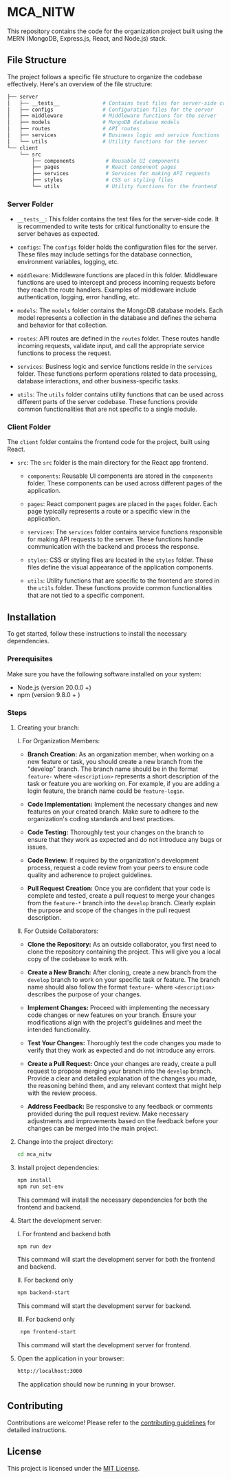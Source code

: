 # MCA_NITW

This repository contains the code for the organization project built using the MERN (MongoDB, Express.js, React, and Node.js) stack.

## File Structure

The project follows a specific file structure to organize the codebase effectively. Here's an overview of the file structure:

```bash
├── server
│   ├── __tests__              # Contains test files for server-side code
│   ├── configs                # Configuration files for the server
│   ├── middleware             # Middleware functions for the server
│   ├── models                 # MongoDB database models
│   ├── routes                 # API routes
│   ├── services               # Business logic and service functions
│   └── utils                  # Utility functions for the server
└── client
    └── src
        ├── components          # Reusable UI components
        ├── pages               # React component pages
        ├── services            # Services for making API requests
        ├── styles              # CSS or styling files
        └── utils               # Utility functions for the frontend

```

### Server Folder

- `__tests__`: This folder contains the test files for the server-side code. It is recommended to write tests for critical functionality to ensure the server behaves as expected.

- `configs`: The `configs` folder holds the configuration files for the server. These files may include settings for the database connection, environment variables, logging, etc.

- `middleware`: Middleware functions are placed in this folder. Middleware functions are used to intercept and process incoming requests before they reach the route handlers. Examples of middleware include authentication, logging, error handling, etc.

- `models`: The `models` folder contains the MongoDB database models. Each model represents a collection in the database and defines the schema and behavior for that collection.

- `routes`: API routes are defined in the `routes` folder. These routes handle incoming requests, validate input, and call the appropriate service functions to process the request.

- `services`: Business logic and service functions reside in the `services` folder. These functions perform operations related to data processing, database interactions, and other business-specific tasks.

- `utils`: The `utils` folder contains utility functions that can be used across different parts of the server codebase. These functions provide common functionalities that are not specific to a single module.

### Client Folder

The `client` folder contains the frontend code for the project, built using React.

- `src`: The `src` folder is the main directory for the React app frontend.

  - `components`: Reusable UI components are stored in the `components` folder. These components can be used across different pages of the application.

  - `pages`: React component pages are placed in the `pages` folder. Each page typically represents a route or a specific view in the application.

  - `services`: The `services` folder contains service functions responsible for making API requests to the server. These functions handle communication with the backend and process the response.

  - `styles`: CSS or styling files are located in the `styles` folder. These files define the visual appearance of the application components.

  - `utils`: Utility functions that are specific to the frontend are stored in the `utils` folder. These functions provide common functionalities that are not tied to a specific component.

## Installation

To get started, follow these instructions to install the necessary dependencies.

### Prerequisites

Make sure you have the following software installed on your system:

- Node.js (version 20.0.0 +)
- npm (version 9.8.0 + )

### Steps

1. Creating your branch:

    I. For Organization Members:
    
      - **Branch Creation:**
          As an organization member, when working on a new feature or task, you should create a new branch from the "develop" branch. The branch name should be in the format `feature-` where `<description>` represents a short description of the task or feature you are working on. For example, if you are adding a login feature, the branch name could be `feature-login`.
          
      - **Code Implementation:**
          Implement the necessary changes and new features on your created branch. Make sure to adhere to the organization's coding standards and best practices.
          
      - **Code Testing:**
          Thoroughly test your changes on the branch to ensure that they work as expected and do not introduce any bugs or issues.
          
      - **Code Review:**
          If required by the organization's development process, request a code review from your peers to ensure code quality and adherence to project guidelines.
          
      - **Pull Request Creation:**
          Once you are confident that your code is complete and tested, create a pull request to merge your changes from the `feature-*` branch into the `develop` branch. Clearly explain the purpose and scope of the changes in the pull request description.
    
    II. For Outside Collaborators:
    
      - **Clone the Repository:**
          As an outside collaborator, you first need to clone the repository containing the project. This will give you a local copy of the codebase to work with.
          
      - **Create a New Branch:**
          After cloning, create a new branch from the `develop` branch to work on your specific task or feature. The branch name should also follow the format `feature-` where `<description>` describes the purpose of your changes.
          
      - **Implement Changes:**
          Proceed with implementing the necessary code changes or new features on your branch. Ensure your modifications align with the project's guidelines and meet the intended functionality.
          
      - **Test Your Changes:**
          Thoroughly test the code changes you made to verify that they work as expected and do not introduce any errors.
          
      - **Create a Pull Request:**
          Once your changes are ready, create a pull request to propose merging your branch into the `develop` branch. Provide a clear and detailed explanation of the changes you made, the reasoning behind them, and any relevant context that might help with the review process.
          
      - **Address Feedback:**
          Be responsive to any feedback or comments provided during the pull request review. Make necessary adjustments and improvements based on the feedback before your changes can be merged into the main project.


3. Change into the project directory:

   ```bash
   cd mca_nitw
   ```

4. Install project dependencies:

   ```bash
   npm install
   npm run set-env
   ```

   This command will install the necessary dependencies for both the frontend and backend.

5. Start the development server: 
  
   I. For frontend and backend both
   ```bash
   npm run dev
   ```
   This command will start the development server for both the frontend and backend.

   II. For backend only
   ```bash
   npm backend-start
   ```
    This command will start the development server for backend.

   III. For backend only
   ```bash
    npm frontend-start
    ```
      This command will start the development server for frontend.

6. Open the application in your browser:

   ```bash
   http://localhost:3000
   ```

   The application should now be running in your browser.

## Contributing

Contributions are welcome! Please refer to the [contributing guidelines](CONTRIBUTING.md) for detailed instructions.

## License

This project is licensed under the [MIT License](LICENSE).
